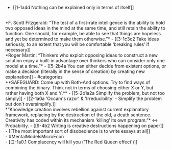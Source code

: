 - [[1-1a4d Nothing can be explained only in terms of itself]]
<br>
*F. Scott Fitzgerald: “The test of a first-rate intelligence is the ability to hold two opposed ideas in the mind at the same time, and still retain the ability to function. One should, for example, be able to see that things are hopeless and yet be determined to make them otherwise.”*
- [[3-1c3c2 Take ideas seriously, to an extent that you will be comfortable ‘breaking rules’ if necessary]]
<br>
*Roger Martin: “Thinkers who exploit opposing ideas to construct a new solution enjoy a built-in advantage over thinkers who can consider only one model at a time.”*
- [[5-2b4a You can either decide from existent options, or make a decision (literally in the sense of creation) by creating new explanation]]
- #categories
<br>
**SAFEGUARD: Come up with Both-And options. Try to find ways of combining the binary. Think not in terms of choosing either X or Y, but rather having both X and Y.**
- [[5-2b1a2a Simplify the problem, but not too simply]]
- [[2-1a0a 'Occam's razor' & 'Irreducibility' - Simplify the problem but don't oversimplify.]]
<br>
*“Knowledge creation involves rebellion against current explanatory framework, replacing by the destruction of the old, a death sentence. Creativity has coded within its mechanism ‘killing’ its own program.”* <-> Probability.
- [[9-4b2 Writing is creative destructions happening on paper]]
- [[The most important sort of disobedience is to write essays at all]]
<br>
- #MentalModelsMicroEcon
<br>
- [[2-1a0.1 Complacency will kill you ('The Red Queen effect')]]
